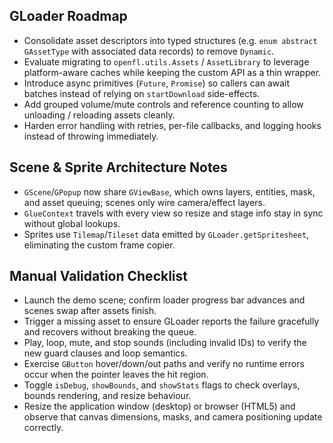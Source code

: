 GLoader Roadmap
---------------
- Consolidate asset descriptors into typed structures (e.g. `enum abstract GAssetType` with associated data records) to remove `Dynamic`.
- Evaluate migrating to `openfl.utils.Assets` / `AssetLibrary` to leverage platform-aware caches while keeping the custom API as a thin wrapper.
- Introduce async primitives (`Future`, `Promise`) so callers can await batches instead of relying on `startDownload` side-effects.
- Add grouped volume/mute controls and reference counting to allow unloading / reloading assets cleanly.
- Harden error handling with retries, per-file callbacks, and logging hooks instead of throwing immediately.

Scene & Sprite Architecture Notes
---------------------------------
- `GScene`/`GPopup` now share `GViewBase`, which owns layers, entities, mask, and asset queuing; scenes only wire camera/effect layers.
- `GlueContext` travels with every view so resize and stage info stay in sync without global lookups.
- Sprites use `Tilemap`/`Tileset` data emitted by `GLoader.getSpritesheet`, eliminating the custom frame copier.

Manual Validation Checklist
---------------------------
- Launch the demo scene; confirm loader progress bar advances and scenes swap after assets finish.
- Trigger a missing asset to ensure GLoader reports the failure gracefully and recovers without breaking the queue.
- Play, loop, mute, and stop sounds (including invalid IDs) to verify the new guard clauses and loop semantics.
- Exercise `GButton` hover/down/out paths and verify no runtime errors occur when the pointer leaves the hit region.
- Toggle `isDebug`, `showBounds`, and `showStats` flags to check overlays, bounds rendering, and resize behaviour.
- Resize the application window (desktop) or browser (HTML5) and observe that canvas dimensions, masks, and camera positioning update correctly.
